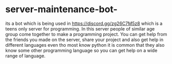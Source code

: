 # server-maintenance-bot-
its a bot 
which is being used in https://discord.gg/zg26C7M5z8 which is a teens only server for programming.
In this server people of similar age group come together to make a programming project. You can get help from the friends you made on the server, share your project and also get help in different languages even tho most know python it is common that they also know some other programming language so you can get help on a wide range of language.
